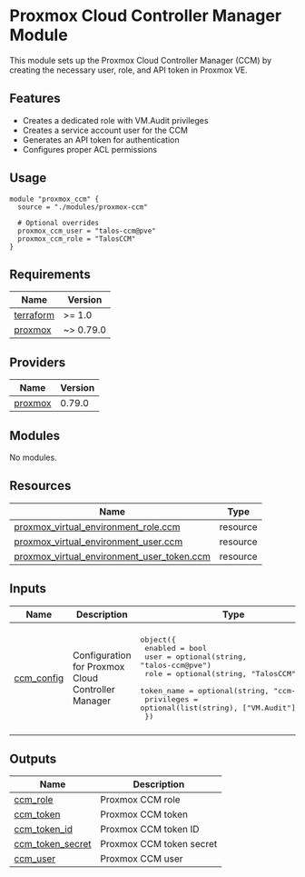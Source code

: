 # Proxmox Cloud Controller Manager Module

This module sets up the Proxmox Cloud Controller Manager (CCM) by creating the necessary user, role, and API token in Proxmox VE.

## Features

- Creates a dedicated role with VM.Audit privileges
- Creates a service account user for the CCM
- Generates an API token for authentication
- Configures proper ACL permissions

## Usage

```hcl
module "proxmox_ccm" {
  source = "./modules/proxmox-ccm"

  # Optional overrides
  proxmox_ccm_user = "talos-ccm@pve"
  proxmox_ccm_role = "TalosCCM"
}
```

<!-- BEGIN_TF_DOCS -->
## Requirements

| Name | Version |
|------|---------|
| <a name="requirement_terraform"></a> [terraform](#requirement\_terraform) | >= 1.0 |
| <a name="requirement_proxmox"></a> [proxmox](#requirement\_proxmox) | ~> 0.79.0 |

## Providers

| Name | Version |
|------|---------|
| <a name="provider_proxmox"></a> [proxmox](#provider\_proxmox) | 0.79.0 |

## Modules

No modules.

## Resources

| Name | Type |
|------|------|
| [proxmox_virtual_environment_role.ccm](https://registry.terraform.io/providers/bpg/proxmox/latest/docs/resources/virtual_environment_role) | resource |
| [proxmox_virtual_environment_user.ccm](https://registry.terraform.io/providers/bpg/proxmox/latest/docs/resources/virtual_environment_user) | resource |
| [proxmox_virtual_environment_user_token.ccm](https://registry.terraform.io/providers/bpg/proxmox/latest/docs/resources/virtual_environment_user_token) | resource |

## Inputs

| Name | Description | Type | Default | Required |
|------|-------------|------|---------|:--------:|
| <a name="input_ccm_config"></a> [ccm\_config](#input\_ccm\_config) | Configuration for Proxmox Cloud Controller Manager | <pre>object({<br/>    enabled    = bool<br/>    user       = optional(string, "talos-ccm@pve")<br/>    role       = optional(string, "TalosCCM")<br/>    token_name = optional(string, "ccm-token")<br/>    privileges = optional(list(string), ["VM.Audit"])<br/>  })</pre> | <pre>{<br/>  "enabled": true,<br/>  "privileges": [<br/>    "VM.Audit"<br/>  ],<br/>  "role": "TalosCCM",<br/>  "token_name": "ccm-token",<br/>  "user": "talos-ccm@pve"<br/>}</pre> | no |

## Outputs

| Name | Description |
|------|-------------|
| <a name="output_ccm_role"></a> [ccm\_role](#output\_ccm\_role) | Proxmox CCM role |
| <a name="output_ccm_token"></a> [ccm\_token](#output\_ccm\_token) | Proxmox CCM token |
| <a name="output_ccm_token_id"></a> [ccm\_token\_id](#output\_ccm\_token\_id) | Proxmox CCM token ID |
| <a name="output_ccm_token_secret"></a> [ccm\_token\_secret](#output\_ccm\_token\_secret) | Proxmox CCM token secret |
| <a name="output_ccm_user"></a> [ccm\_user](#output\_ccm\_user) | Proxmox CCM user |
<!-- END_TF_DOCS -->

